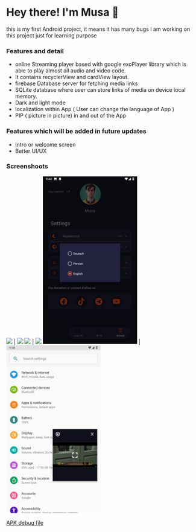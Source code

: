 <h1> Hey there! I'm Musa 👋 </h1>
this is my first Android project, it means it has many bugs 
I am working on this project just for learning purpose 
<h3> Features and detail </h3>

- online Streaming player based with google exoPlayer library which is able to play almost all audio and video code.
- It contains recyclerView and cardView layout.
- firebase  Database server for fetching media links
- SQLite database where user can store links of media on device local memory.
-  Dark and light mode
-  localization within App ( User can change the language of App )
-  PIP ( picture in picture) in and out of the App

<h3> Features which will be added in future updates </h3>


- Intro or welcome screen
- Better UI/UX

<h3> Screenshoots</h3>
  
<img src="https://github.com/forotan1/LiveTVStreamer/blob/master/Screenshot_20240327-214144.png" width="250"> | <img src="https://github.com/forotan1/LiveTVStreamer/blob/master/Screenshot_20230710-174810.png" width="250">
<img src="https://github.com/forotan1/LiveTVStreamer/blob/master/Screenshot_20230710-174949.png" width="250"> | <img src="https://github.com/forotan1/LiveTVStreamer/blob/master/Screenshot_20230710-174849.png" width="250">
<img src="https://github.com/forotan1/StreamingPlayer/blob/master/Screenshot_20240327-214405.png" width="250"> | <img src="https://github.com/forotan1/StreamingPlayer/blob/master/pip.png" width="250">

 [APK debug file ]( https://github.com/forotan1/LiveTVStreamer/blob/master/app-debug.apk)

